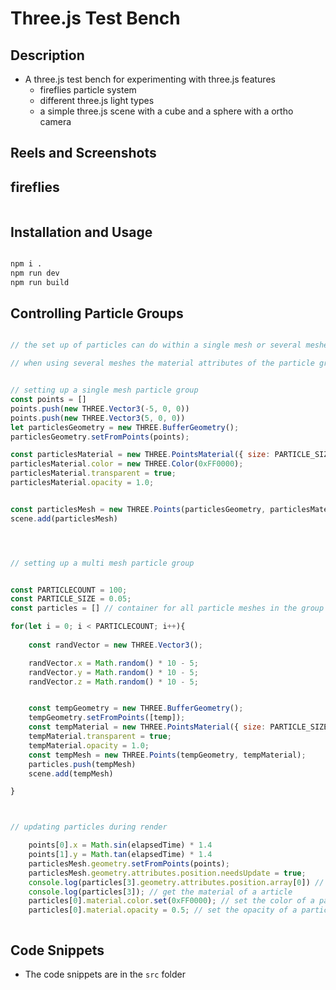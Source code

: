 # Three.js Test Bench

## Description
- A three.js test bench for experimenting with three.js features
    - fireflies particle system
    - different three.js light types    
    - a simple three.js scene with a cube and a sphere with a ortho camera
    

## Reels and Screenshots

## fireflies 
![]()

## Installation and Usage 

```bash

npm i . 
npm run dev
npm run build

```


## Controlling Particle Groups

```javascript

// the set up of particles can do within a single mesh or several meshes

// when using several meshes the material attributes of the particle group can be adjusted to control the appearance of the particles individually


// setting up a single mesh particle group
const points = []
points.push(new THREE.Vector3(-5, 0, 0))
points.push(new THREE.Vector3(5, 0, 0))
let particlesGeometry = new THREE.BufferGeometry();
particlesGeometry.setFromPoints(points);

const particlesMaterial = new THREE.PointsMaterial({ size: PARTICLE_SIZE}); 
particlesMaterial.color = new THREE.Color(0xFF0000);
particlesMaterial.transparent = true;
particlesMaterial.opacity = 1.0;


const particlesMesh = new THREE.Points(particlesGeometry, particlesMaterial);
scene.add(particlesMesh)




// setting up a multi mesh particle group


const PARTICLECOUNT = 100;
const PARTICLE_SIZE = 0.05;
const particles = [] // container for all particle meshes in the group

for(let i = 0; i < PARTICLECOUNT; i++){
   
    const randVector = new THREE.Vector3();

    randVector.x = Math.random() * 10 - 5;
    randVector.y = Math.random() * 10 - 5;
    randVector.z = Math.random() * 10 - 5;


    const tempGeometry = new THREE.BufferGeometry();
    tempGeometry.setFromPoints([temp]);
    const tempMaterial = new THREE.PointsMaterial({ size: PARTICLE_SIZE, color:0xffdf000 }); 
    tempMaterial.transparent = true;
    tempMaterial.opacity = 1.0;
    const tempMesh = new THREE.Points(tempGeometry, tempMaterial);
    particles.push(tempMesh)
    scene.add(tempMesh)

}



// updating particles during render 

    points[0].x = Math.sin(elapsedTime) * 1.4
    points[1].y = Math.tan(elapsedTime) * 1.4
    particlesMesh.geometry.setFromPoints(points);
    particlesMesh.geometry.attributes.position.needsUpdate = true;
    console.log(particles[3].geometry.attributes.position.array[0]) // get the position of a article
    console.log(particles[3]); // get the material of a article
    particles[0].material.color.set(0xFF0000); // set the color of a particle during render
    particles[0].material.opacity = 0.5; // set the opacity of a particle during render



```


## Code Snippets
- The code snippets are in the `src` folder
